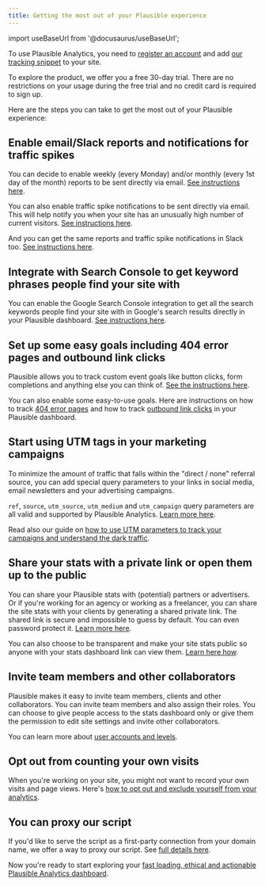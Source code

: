 ```yaml
---
title: Getting the most out of your Plausible experience
---
```


import useBaseUrl from '@docusaurus/useBaseUrl';

To use Plausible Analytics, you need to [register an account](https://plausible.io/register) and add [our tracking snippet](plausible-script.md) to your site. 

To explore the product, we offer you a free 30-day trial. There are no restrictions on your usage during the free trial and no credit card is required to sign up.

Here are the steps you can take to get the most out of your Plausible experience:

## Enable email/Slack reports and notifications for traffic spikes

You can decide to enable weekly (every Monday) and/or monthly (every 1st day of the month) reports to be sent directly via email. [See instructions here](email-reports.md).

You can also enable traffic spike notifications to be sent directly via email. This will help notify you when your site has an unusually high number of current visitors. [See instructions here](traffic-spikes.md).

And you can get the same reports and traffic spike notifications in Slack too. [See instructions here](slack-reports.md).

## Integrate with Search Console to get keyword phrases people find your site with

You can enable the Google Search Console integration to get all the search keywords people find your site with in Google's search results directly in your Plausible dashboard. [See instructions here](google-search-console-integration.md).

## Set up some easy goals including 404 error pages and outbound link clicks

Plausible allows you to track custom event goals like button clicks, form completions and anything else you can think of. [See the instructions here](custom-event-goals.md). 

You can also enable some easy-to-use goals. Here are instructions on how to track [404 error pages](404-error-pages-tracking.md) and how to track [outbound link clicks](outbound-link-click-tracking.md) in your Plausible dashboard.

## Start using UTM tags in your marketing campaigns

To minimize the amount of traffic that falls within the "direct / none" referral source, you can add special query parameters to your links in social media, email newsletters and your advertising campaigns. 

`ref`, `source`, `utm_source`, `utm_medium` and `utm_campaign` query parameters are all valid and supported by Plausible Analytics. [Learn more here](manual-link-tagging.md).

Read also our guide on [how to use UTM parameters to track your campaigns and understand the dark traffic](https://plausible.io/blog/utm-tracking-tags).

## Share your stats with a private link or open them up to the public

You can share your Plausible stats with (potential) partners or advertisers. Or if you're working for an agency or working as a freelancer, you can share the site stats with your clients by generating a shared private link. The shared link is secure and impossible to guess by default. You can even password protect it. [Learn more here](shared-links.md).

You can also choose to be transparent and make your site stats public so anyone with your stats dashboard link can view them. [Learn here how](visibility.md).

## Invite team members and other collaborators

Plausible makes it easy to invite team members, clients and other collaborators. You can invite team members and also assign their roles. You can choose to give people access to the stats dashboard only or give them the permission to edit site settings and invite other collaborators.  

You can learn more about [user accounts and levels](users-roles.md).

## Opt out from counting your own visits

When you're working on your site, you might not want to record your own visits and page views. Here's [how to opt out and exclude yourself from your analytics](excluding.md).

## You can proxy our script

If you'd like to serve the script as a first-party connection from your domain name, we offer a way to proxy our script. See [full details here](/proxy/introduction.md).

Now you're ready to start exploring your [fast loading, ethical and actionable Plausible Analytics dashboard](https://plausible.io/sites).
